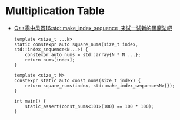 Multiplication Table
====================
- [C++雾中风景16:std::make_index_sequence, 来试一试新的黑魔法吧](https://www.cnblogs.com/happenlee/p/14219925.html)
  ```
  template <size_t ...N>
  static constexpr auto square_nums(size_t index, std::index_sequence<N...>) {
      constexpr auto nums = std::array{N * N ...};
      return nums[index];
  }

  template <size_t N>
  constexpr static auto const_nums(size_t index) {
      return square_nums(index, std::make_index_sequence<N>{});
  }

  int main() {
      static_assert(const_nums<101>(100) == 100 * 100); 
  }
  ```
